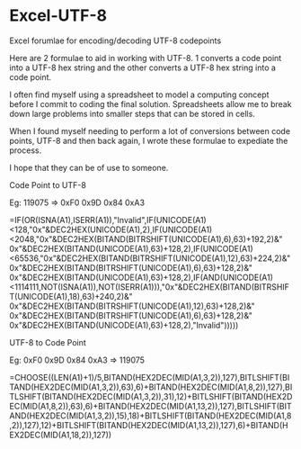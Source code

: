# Excel-UTF-8
Excel forumlae for encoding/decoding UTF-8 codepoints

Here are 2 formulae to aid in working with UTF-8.  1 converts a code point into a UTF-8 hex string and the other converts a UTF-8 hex string into a code point.

I often find myself using a spreadsheet to model a computing concept before I commit to coding the final solution.  Spreadsheets allow me to break down large problems into smaller steps that can be stored in cells.

When I found myself needing to perform a lot of conversions between code points, UTF-8 and then back again, I wrote these formulae to expediate the process.

I hope that they can be of use to someone.


Code Point to UTF-8

Eg: 119075 => 0xF0 0x9D 0x84 0xA3

=IF(OR(ISNA(A1),ISERR(A1)),"Invalid",IF(UNICODE(A1)<128,"0x"&DEC2HEX(UNICODE(A1),2),IF(UNICODE(A1)<2048,"0x"&DEC2HEX(BITAND(BITRSHIFT(UNICODE(A1),6),63)+192,2)&" 0x"&DEC2HEX(BITAND(UNICODE(A1),63)+128,2),IF(UNICODE(A1)<65536,"0x"&DEC2HEX(BITAND(BITRSHIFT(UNICODE(A1),12),63)+224,2)&" 0x"&DEC2HEX(BITAND(BITRSHIFT(UNICODE(A1),6),63)+128,2)&" 0x"&DEC2HEX(BITAND(UNICODE(A1),63)+128,2),IF(AND(UNICODE(A1)<1114111,NOT(ISNA(A1)),NOT(ISERR(A1))),"0x"&DEC2HEX(BITAND(BITRSHIFT(UNICODE(A1),18),63)+240,2)&" 0x"&DEC2HEX(BITAND(BITRSHIFT(UNICODE(A1),12),63)+128,2)&" 0x"&DEC2HEX(BITAND(BITRSHIFT(UNICODE(A1),6),63)+128,2)&" 0x"&DEC2HEX(BITAND(UNICODE(A1),63)+128,2),"Invalid")))))


UTF-8 to Code Point

Eg: 0xF0 0x9D 0x84 0xA3 => 119075


=CHOOSE((LEN(A1)+1)/5,BITAND(HEX2DEC(MID(A1,3,2)),127),BITLSHIFT(BITAND(HEX2DEC(MID(A1,3,2)),63),6)+BITAND(HEX2DEC(MID(A1,8,2)),127),BITLSHIFT(BITAND(HEX2DEC(MID(A1,3,2)),31),12)+BITLSHIFT(BITAND(HEX2DEC(MID(A1,8,2)),63),6)+BITAND(HEX2DEC(MID(A1,13,2)),127),BITLSHIFT(BITAND(HEX2DEC(MID(A1,3,2)),15),18)+BITLSHIFT(BITAND(HEX2DEC(MID(A1,8,2)),127),12)+BITLSHIFT(BITAND(HEX2DEC(MID(A1,13,2)),127),6)+BITAND(HEX2DEC(MID(A1,18,2)),127))
